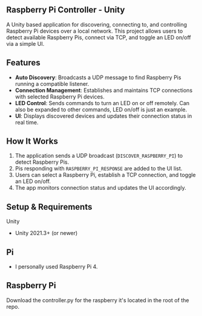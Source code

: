 ## Raspberry Pi Controller - Unity

A Unity based application for discovering, connecting to, and controlling Raspberry Pi devices over a local network. This project allows users to detect available Raspberry Pis, connect via TCP, and toggle an LED on/off via a simple UI.

## Features
- **Auto Discovery**: Broadcasts a UDP message to find Raspberry Pis running a compatible listener.
- **Connection Management**: Establishes and maintains TCP connections with selected Raspberry Pi devices.
- **LED Control**: Sends commands to turn an LED on or off remotely. Can also be expanded to other commands, LED on/off is just an example.
- **UI**: Displays discovered devices and updates their connection status in real time.

## How It Works
1. The application sends a UDP broadcast (`DISCOVER_RASPBERRY_PI`) to detect Raspberry Pis.
2. Pis responding with `RASPBERRY_PI_RESPONSE` are added to the UI list.
3. Users can select a Raspberry Pi, establish a TCP connection, and toggle an LED on/off.
4. The app monitors connection status and updates the UI accordingly.

## Setup & Requirements
Unity
- Unity 2021.3+ (or newer)
## Pi
-  I personally used Raspberry Pi 4.

## Raspberry Pi
 Download the controller.py for the raspberry it's located in the root of the repo.

